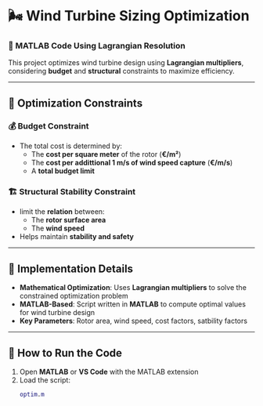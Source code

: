 # 🌬️ **Wind Turbine Sizing Optimization**  

### 📝 MATLAB Code Using Lagrangian Resolution  
This project optimizes wind turbine design using **Lagrangian multipliers**, considering **budget** and **structural** constraints to maximize efficiency.  

---

## 📌 **Optimization Constraints**  

### 💰 **Budget Constraint**  
- The total cost is determined by:  
  - The **cost per square meter** of the rotor (**€/m²**)  
  - The **cost per addittional 1 m/s of wind speed capture** (**€/m/s**)  
  - A **total budget limit**  

### 🏗 **Structural Stability Constraint**  
- limit the **relation** between:  
  - The **rotor surface area**  
  - The **wind speed**  
- Helps maintain **stability and safety**  

---

## 📌 **Implementation Details**  
- **Mathematical Optimization**: Uses **Lagrangian multipliers** to solve the constrained optimization problem  
- **MATLAB-Based**: Script written in **MATLAB** to compute optimal values for wind turbine design  
- **Key Parameters**: Rotor area, wind speed, cost factors, satbility factors
---

## 🚀 **How to Run the Code**  
1. Open **MATLAB** or **VS Code** with the MATLAB extension  
2. Load the script:  
   ```matlab
   optim.m
